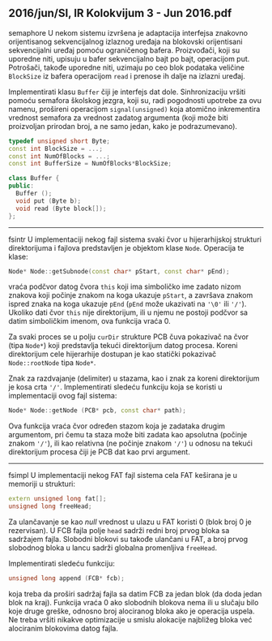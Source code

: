 2016/jun/SI, IR Kolokvijum 3 - Jun 2016.pdf
--------------------------------------------------------------------------------
semaphore
U nekom sistemu izvršena je adaptacija interfejsa znakovno orijentisanog sekvencijalnog
izlaznog uređaja na blokovski orijentisani sekvencijalni uređaj pomoću ograničenog bafera.
Proizvođači, koji su uporedne niti, upisuju u bafer sekvencijalno bajt po bajt, operacijom put.
Potrošači, takođe uporedne niti, uzimaju po ceo blok podataka veličine `BlockSize` iz bafera
operacijom `read` i prenose ih dalje na izlazni uređaj.

Implementirati klasu `Buffer` čiji je interfejs dat dole. Sinhronizaciju vršiti pomoću semafora
školskog jezgra, koji su, radi pogodnosti upotrebe za ovu namenu, prošireni operacijom
`signal(unsigned)` koja atomično inkrementira vrednost semafora za vrednost zadatog
argumenta (koji može biti proizvoljan prirodan broj, a ne samo jedan, kako je
podrazumevano).
```cpp
typedef unsigned short Byte;
const int BlockSize = ...;
const int NumOfBlocks = ...;
const int BufferSize = NumOfBlocks*BlockSize;

class Buffer {
public:
  Buffer ();
  void put (Byte b);
  void read (Byte block[]);
};
```

--------------------------------------------------------------------------------
fsintr
U implementaciji nekog fajl sistema svaki čvor u hijerarhijskoj strukturi direktorijuma i
fajlova predstavljen je objektom klase `Node`. Operacija te klase:
```cpp
Node* Node::getSubnode(const char* pStart, const char* pEnd);
```
vraća podčvor datog čvora `this` koji ima simboličko ime zadato nizom znakova koji počinje
znakom na koga ukazuje `pStart`, a završava znakom ispred znaka na koga ukazuje `pEnd`
(`pEnd` može ukazivati na `'\0'` ili `'/'`). Ukoliko dati čvor `this` nije direktorijum, ili u njemu
ne postoji podčvor sa datim simboličkim imenom, ova funkcija vraća 0.

Za svaki proces se u polju `curDir` strukture PCB čuva pokazivač na čvor (tipa `Node*`) koji
predstavlja tekući direktorijum datog procesa. Koreni direktorijum cele hijerarhije dostupan je
kao statički pokazivač `Node::rootNode` tipa `Node*`.

Znak za razdvajanje (delimiter) u stazama, kao i znak za koreni direktorijum je kosa crta `'/'`.
Implementirati sledeću funkciju koja se koristi u implementaciji ovog fajl sistema:
```cpp
Node* Node::getNode (PCB* pcb, const char* path);
```
Ova funkcija vraća čvor određen stazom koja je zadataka drugim argumentom, pri čemu ta
staza može biti zadata kao apsolutna (počinje znakom `'/'`), ili kao relativna (ne počinje
znakom `'/'`) u odnosu na tekući direktorijum procesa čiji je PCB dat kao prvi argument.

--------------------------------------------------------------------------------
fsimpl
U implementaciji nekog FAT fajl sistema cela FAT keširana je u memoriji u strukturi:
```cpp
extern unsigned long fat[];
unsigned long freeHead;
```
Za ulančavanje se kao *null* vrednost u ulazu u FAT koristi 0 (blok broj 0 je rezervisan). U
FCB fajla polje `head` sadrži redni broj prvog bloka sa sadržajem fajla. Slobodni blokovi su
takođe ulančani u FAT, a broj prvog slobodnog bloka u lancu sadrži globalna promenljiva
`freeHead`.

Implementirati sledeću funkciju:
```cpp
unsigned long append (FCB* fcb);
```
koja treba da proširi sadržaj fajla sa datim FCB za jedan blok (da doda jedan blok na kraj).
Funkcija vraća 0 ako slobodnih blokova nema ili u slučaju bilo koje druge greške, odnosno
broj alociranog bloka ako je operacija uspela. Ne treba vršiti nikakve optimizacije u smislu
alokacije najbližeg bloka već alociranim blokovima datog fajla.
